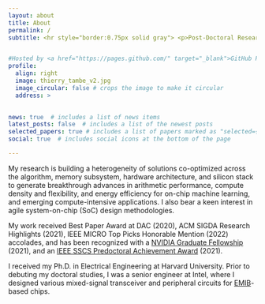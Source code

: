 ```yaml
---
layout: about
title: About
permalink: /
subtitle: <hr style="border:0.75px solid gray"> <p>Post-Doctoral Research Scientist, <a href="https://www.nvidia.com/en-us/research/">NVIDIA Research</a> <br>Assistant Professor in <a href="https://ee.stanford.edu/">Electrical Engineering</a>, <a href="https://www.stanford.edu/">Stanford University</a> (starting Autumn 2024)</p> <hr style="border:0.75px solid gray">


#Hosted by <a href="https://pages.github.com/" target="_blank">GitHub Pages</a>.
profile:
  align: right
  image: thierry_tambe_v2.jpg
  image_circular: false # crops the image to make it circular
  address: >
    

news: true  # includes a list of news items
latest_posts: false  # includes a list of the newest posts
selected_papers: true # includes a list of papers marked as "selected={true}"
social: true  # includes social icons at the bottom of the page

---
```


My research is building a heterogeneity of solutions co-optimized across the algorithm, memory subsystem, hardware architecture, and silicon stack to generate breakthrough advances in arithmetic performance, compute density and flexibility, and energy efficiency for on-chip machine learning, and emerging compute-intensive applications. I also bear a keen interest in agile system-on-chip (SoC) design methodologies. 

My work received Best Paper Award at DAC (2020), ACM SIGDA Research Highlights (2021), IEEE MICRO Top Picks Honorable Mention (2022) accolades, and has been recognized with a [NVIDIA Graduate Fellowship](https://research.nvidia.com/graduate-fellowships/2021) (2021), and an [IEEE SSCS Predoctoral Achievement Award](https://sscs.ieee.org/membership/young-professionals/sscs-predoctoral-achievement-award) (2021).

I received my Ph.D. in Electrical Engineering at Harvard University. Prior to debuting my doctoral studies, I was a senior engineer at Intel, where I designed various mixed-signal transceiver and peripheral circuits for [EMIB](https://www.intel.com/content/www/us/en/corporate/usa-chipmaking/news-and-resources/video-intel-emib-technology-explained.html)-based chips.
